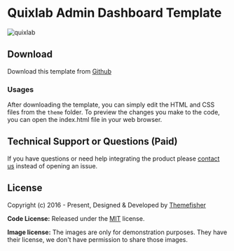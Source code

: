# Quixlab Admin Dashboard Template

![quixlab](https://demo.themefisher.com/thumbnails/quixlab.png)

<!-- download -->
## Download

Download this template from [Github](https://github.com/themefisher/quixlab/archive/main.zip)

<!-- installation -->
### Usages

After downloading the template, you can simply edit the HTML and CSS files from the `theme` folder. To preview the changes you make to the code, you can open the index.html file in your web browser.

<!-- support -->
## Technical Support or Questions (Paid)

If you have questions or need help integrating the product please [contact us](mailto:mehedi@themefisher.com) instead of opening an issue.

<!-- licence -->
## License

Copyright (c) 2016 - Present, Designed & Developed by [Themefisher](https://themefisher.com)

**Code License:** Released under the [MIT](https://github.com/themefisher/quixlab/blob/main/LICENSE) license.

**Image license:** The images are only for demonstration purposes. They have their license, we don't have permission to share those images.
